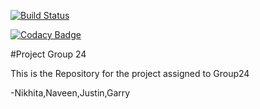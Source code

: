 [![Build Status](https://travis-ci.org/UHSDFall17/project24.svg?branch=master)](https://travis-ci.org/UHSDFall17/project24)

[![Codacy Badge](https://api.codacy.com/project/badge/Grade/c9a4109b81604e0f8b72f46a7b494da2)](https://www.codacy.com/app/naveenchalawadi/project24?utm_source=github.com&amp;utm_medium=referral&amp;utm_content=UHSDFall17/project24&amp;utm_campaign=Badge_Grade)

#Project Group 24


This is the Repository for the project assigned to Group24


-Nikhita,Naveen,Justin,Garry
